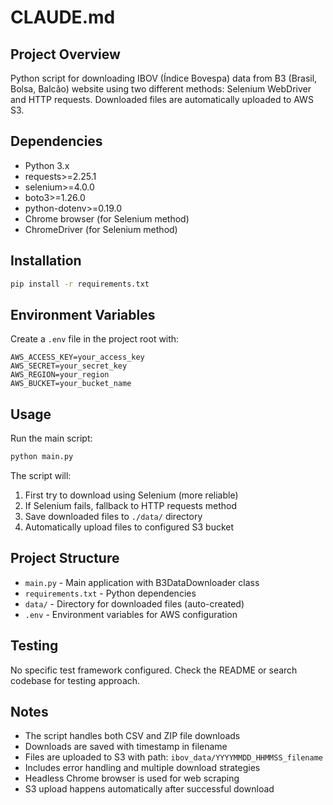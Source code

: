 # CLAUDE.md

## Project Overview
Python script for downloading IBOV (Índice Bovespa) data from B3 (Brasil, Bolsa, Balcão) website using two different methods: Selenium WebDriver and HTTP requests. Downloaded files are automatically uploaded to AWS S3.

## Dependencies
- Python 3.x
- requests>=2.25.1
- selenium>=4.0.0
- boto3>=1.26.0
- python-dotenv>=0.19.0
- Chrome browser (for Selenium method)
- ChromeDriver (for Selenium method)

## Installation
```bash
pip install -r requirements.txt
```

## Environment Variables
Create a `.env` file in the project root with:
```
AWS_ACCESS_KEY=your_access_key
AWS_SECRET=your_secret_key
AWS_REGION=your_region
AWS_BUCKET=your_bucket_name
```

## Usage
Run the main script:
```bash
python main.py
```

The script will:
1. First try to download using Selenium (more reliable)
2. If Selenium fails, fallback to HTTP requests method
3. Save downloaded files to `./data/` directory
4. Automatically upload files to configured S3 bucket

## Project Structure
- `main.py` - Main application with B3DataDownloader class
- `requirements.txt` - Python dependencies
- `data/` - Directory for downloaded files (auto-created)
- `.env` - Environment variables for AWS configuration

## Testing
No specific test framework configured. Check the README or search codebase for testing approach.

## Notes
- The script handles both CSV and ZIP file downloads
- Downloads are saved with timestamp in filename
- Files are uploaded to S3 with path: `ibov_data/YYYYMMDD_HHMMSS_filename`
- Includes error handling and multiple download strategies
- Headless Chrome browser is used for web scraping
- S3 upload happens automatically after successful download